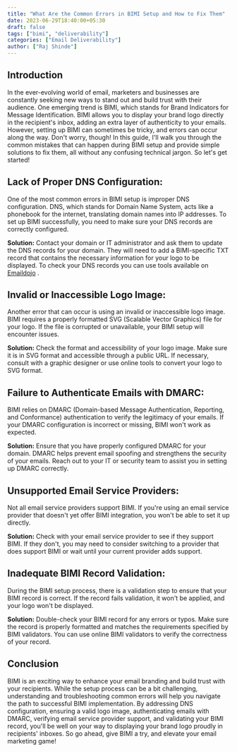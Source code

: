 ```yaml
---
title: "What Are the Common Errors in BIMI Setup and How to Fix Them"
date: 2023-06-29T18:40:00+05:30
draft: false
tags: ["bimi", "deliverability"]
categories: ["Email Deliverability"]
author: ["Raj Shinde"]
---
```


## Introduction
In the ever-evolving world of email, marketers and businesses are constantly seeking new ways to stand out and build trust with their audience. One emerging trend is BIMI, which stands for Brand Indicators for Message Identification. BIMI allows you to display your brand logo directly in the recipient's inbox, adding an extra layer of authenticity to your emails. However, setting up BIMI can sometimes be tricky, and errors can occur along the way. Don't worry, though! In this guide, I'll walk you through the common mistakes that can happen during BIMI setup and provide simple solutions to fix them, all without any confusing technical jargon. So let's get started!

## Lack of Proper DNS Configuration:
One of the most common errors in BIMI setup is improper DNS configuration. DNS, which stands for Domain Name System, acts like a phonebook for the internet, translating domain names into IP addresses. To set up BIMI successfully, you need to make sure your DNS records are correctly configured.

**Solution:** Contact your domain or IT administrator and ask them to update the DNS records for your domain. They will need to add a BIMI-specific TXT record that contains the necessary information for your logo to be displayed. To check your DNS records you can use tools available on [Emaildojo](https://emaildojo.io/) .

## Invalid or Inaccessible Logo Image:
Another error that can occur is using an invalid or inaccessible logo image. BIMI requires a properly formatted SVG (Scalable Vector Graphics) file for your logo. If the file is corrupted or unavailable, your BIMI setup will encounter issues.

**Solution:** Check the format and accessibility of your logo image. Make sure it is in SVG format and accessible through a public URL. If necessary, consult with a graphic designer or use online tools to convert your logo to SVG format.

## Failure to Authenticate Emails with DMARC:
BIMI relies on DMARC (Domain-based Message Authentication, Reporting, and Conformance) authentication to verify the legitimacy of your emails. If your DMARC configuration is incorrect or missing, BIMI won't work as expected.

**Solution:** Ensure that you have properly configured DMARC for your domain. DMARC helps prevent email spoofing and strengthens the security of your emails. Reach out to your IT or security team to assist you in setting up DMARC correctly.

## Unsupported Email Service Providers:
Not all email service providers support BIMI. If you're using an email service provider that doesn't yet offer BIMI integration, you won't be able to set it up directly.

**Solution:** Check with your email service provider to see if they support BIMI. If they don't, you may need to consider switching to a provider that does support BIMI or wait until your current provider adds support.

## Inadequate BIMI Record Validation:
During the BIMI setup process, there is a validation step to ensure that your BIMI record is correct. If the record fails validation, it won't be applied, and your logo won't be displayed.

**Solution:** Double-check your BIMI record for any errors or typos. Make sure the record is properly formatted and matches the requirements specified by BIMI validators. You can use online BIMI validators to verify the correctness of your record.

## Conclusion
BIMI is an exciting way to enhance your email branding and build trust with your recipients. While the setup process can be a bit challenging, understanding and troubleshooting common errors will help you navigate the path to successful BIMI implementation. By addressing DNS configuration, ensuring a valid logo image, authenticating emails with DMARC, verifying email service provider support, and validating your BIMI record, you'll be well on your way to displaying your brand logo proudly in recipients' inboxes. So go ahead, give BIMI a try, and elevate your email marketing game!